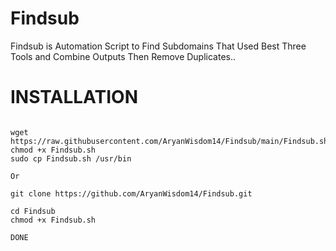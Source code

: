 # Findsub
 Findsub is Automation Script to Find Subdomains That Used Best Three Tools and Combine Outputs Then Remove Duplicates..

# INSTALLATION
```

wget https://raw.githubusercontent.com/AryanWisdom14/Findsub/main/Findsub.sh
chmod +x Findsub.sh
sudo cp Findsub.sh /usr/bin

Or

git clone https://github.com/AryanWisdom14/Findsub.git

cd Findsub
chmod +x Findsub.sh

DONE
```
